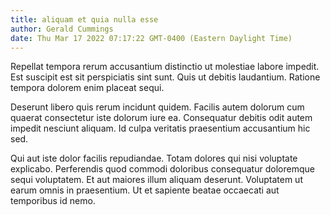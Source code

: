 ```yaml
---
title: aliquam et quia nulla esse
author: Gerald Cummings
date: Thu Mar 17 2022 07:17:22 GMT-0400 (Eastern Daylight Time)
---
```

Repellat tempora rerum accusantium distinctio ut molestiae labore impedit. Est suscipit est sit perspiciatis sint sunt. Quis ut debitis laudantium. Ratione tempora dolorem enim placeat sequi.

 Deserunt libero quis rerum incidunt quidem. Facilis autem dolorum cum quaerat consectetur iste dolorum iure ea. Consequatur debitis odit autem impedit nesciunt aliquam. Id culpa veritatis praesentium accusantium hic sed.

 Qui aut iste dolor facilis repudiandae. Totam dolores qui nisi voluptate explicabo. Perferendis quod commodi doloribus consequatur doloremque sequi voluptatem. Et aut maiores illum aliquam deserunt. Voluptatem ut earum omnis in praesentium. Ut et sapiente beatae occaecati aut temporibus id nemo.